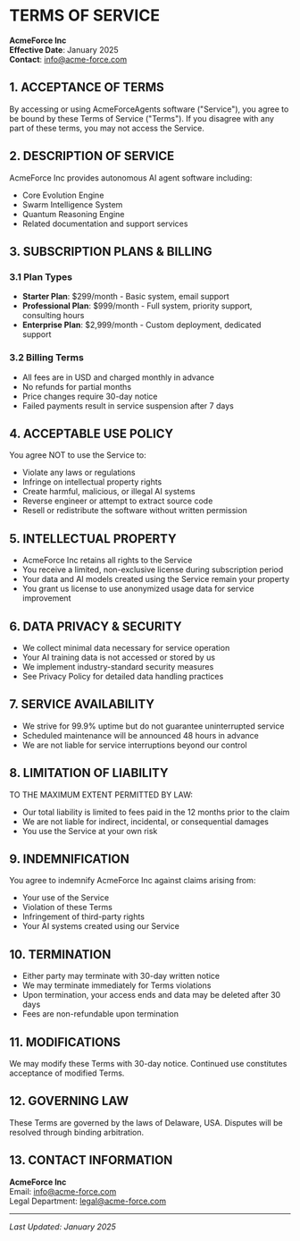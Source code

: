 # TERMS OF SERVICE
**AcmeForce Inc**  
**Effective Date**: January 2025  
**Contact**: info@acme-force.com

## 1. ACCEPTANCE OF TERMS
By accessing or using AcmeForceAgents software ("Service"), you agree to be bound by these Terms of Service ("Terms"). If you disagree with any part of these terms, you may not access the Service.

## 2. DESCRIPTION OF SERVICE
AcmeForce Inc provides autonomous AI agent software including:
- Core Evolution Engine
- Swarm Intelligence System  
- Quantum Reasoning Engine
- Related documentation and support services

## 3. SUBSCRIPTION PLANS & BILLING
### 3.1 Plan Types
- **Starter Plan**: $299/month - Basic system, email support
- **Professional Plan**: $999/month - Full system, priority support, consulting hours
- **Enterprise Plan**: $2,999/month - Custom deployment, dedicated support

### 3.2 Billing Terms
- All fees are in USD and charged monthly in advance
- No refunds for partial months
- Price changes require 30-day notice
- Failed payments result in service suspension after 7 days

## 4. ACCEPTABLE USE POLICY
You agree NOT to use the Service to:
- Violate any laws or regulations
- Infringe on intellectual property rights
- Create harmful, malicious, or illegal AI systems
- Reverse engineer or attempt to extract source code
- Resell or redistribute the software without written permission

## 5. INTELLECTUAL PROPERTY
- AcmeForce Inc retains all rights to the Service
- You receive a limited, non-exclusive license during subscription period
- Your data and AI models created using the Service remain your property
- You grant us license to use anonymized usage data for service improvement

## 6. DATA PRIVACY & SECURITY
- We collect minimal data necessary for service operation
- Your AI training data is not accessed or stored by us
- We implement industry-standard security measures
- See Privacy Policy for detailed data handling practices

## 7. SERVICE AVAILABILITY
- We strive for 99.9% uptime but do not guarantee uninterrupted service
- Scheduled maintenance will be announced 48 hours in advance
- We are not liable for service interruptions beyond our control

## 8. LIMITATION OF LIABILITY
TO THE MAXIMUM EXTENT PERMITTED BY LAW:
- Our total liability is limited to fees paid in the 12 months prior to the claim
- We are not liable for indirect, incidental, or consequential damages
- You use the Service at your own risk

## 9. INDEMNIFICATION
You agree to indemnify AcmeForce Inc against claims arising from:
- Your use of the Service
- Violation of these Terms
- Infringement of third-party rights
- Your AI systems created using our Service

## 10. TERMINATION
- Either party may terminate with 30-day written notice
- We may terminate immediately for Terms violations
- Upon termination, your access ends and data may be deleted after 30 days
- Fees are non-refundable upon termination

## 11. MODIFICATIONS
We may modify these Terms with 30-day notice. Continued use constitutes acceptance of modified Terms.

## 12. GOVERNING LAW
These Terms are governed by the laws of Delaware, USA. Disputes will be resolved through binding arbitration.

## 13. CONTACT INFORMATION
**AcmeForce Inc**  
Email: info@acme-force.com  
Legal Department: legal@acme-force.com

---
*Last Updated: January 2025*